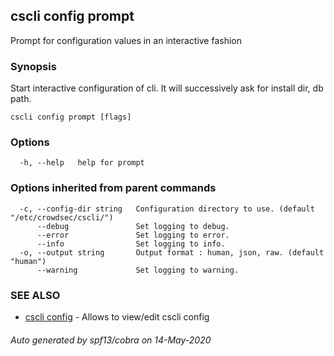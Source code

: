 ## cscli config prompt

Prompt for configuration values in an interactive fashion

### Synopsis

Start interactive configuration of cli. It will successively ask for install dir, db path.

```
cscli config prompt [flags]
```

### Options

```
  -h, --help   help for prompt
```

### Options inherited from parent commands

```
  -c, --config-dir string   Configuration directory to use. (default "/etc/crowdsec/cscli/")
      --debug               Set logging to debug.
      --error               Set logging to error.
      --info                Set logging to info.
  -o, --output string       Output format : human, json, raw. (default "human")
      --warning             Set logging to warning.
```

### SEE ALSO

* [cscli config](cscli_config.md)	 - Allows to view/edit cscli config

###### Auto generated by spf13/cobra on 14-May-2020
